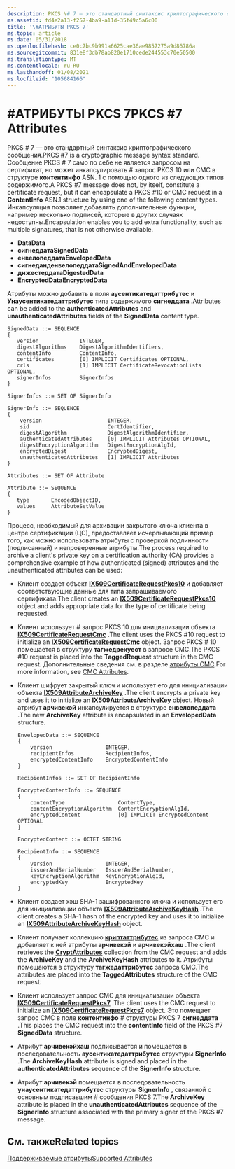 ```yaml
---
description: PKCS \# 7 — это стандартный синтаксис криптографического сообщения.
ms.assetid: fd4e2a13-f257-4ba9-a11d-35f49c5a6c00
title: '\#АТРИБУТЫ PKCS 7'
ms.topic: article
ms.date: 05/31/2018
ms.openlocfilehash: ce0c7bc9b991a6625cae36ae9857275a9d86786a
ms.sourcegitcommit: 831e8f3db78ab820e1710cede244553c70e50500
ms.translationtype: MT
ms.contentlocale: ru-RU
ms.lasthandoff: 01/08/2021
ms.locfileid: "105684166"
---
```

# <a name="pkcs-7-attributes"></a><span data-ttu-id="70477-103">\#АТРИБУТЫ PKCS 7</span><span class="sxs-lookup"><span data-stu-id="70477-103">PKCS \#7 Attributes</span></span>

<span data-ttu-id="70477-104">PKCS \# 7 — это стандартный синтаксис криптографического сообщения.</span><span class="sxs-lookup"><span data-stu-id="70477-104">PKCS \#7 is a cryptographic message syntax standard.</span></span> <span data-ttu-id="70477-105">Сообщение PKCS \# 7 само по себе не является запросом на сертификат, но может инкапсулировать \# запрос PKCS 10 или CMC в структуре **контентинфо** ASN. 1 с помощью одного из следующих типов содержимого.</span><span class="sxs-lookup"><span data-stu-id="70477-105">A PKCS \#7 message does not, by itself, constitute a certificate request, but it can encapsulate a PKCS \#10 or CMC request in a **ContentInfo** ASN.1 structure by using one of the following content types.</span></span> <span data-ttu-id="70477-106">Инкапсуляция позволяет добавлять дополнительные функции, например несколько подписей, которые в других случаях недоступны.</span><span class="sxs-lookup"><span data-stu-id="70477-106">Encapsulation enables you to add extra functionality, such as multiple signatures, that is not otherwise available.</span></span>

-   <span data-ttu-id="70477-107">**Data**</span><span class="sxs-lookup"><span data-stu-id="70477-107">**Data**</span></span>
-   <span data-ttu-id="70477-108">**сигнеддата**</span><span class="sxs-lookup"><span data-stu-id="70477-108">**SignedData**</span></span>
-   <span data-ttu-id="70477-109">**енвелопеддата**</span><span class="sxs-lookup"><span data-stu-id="70477-109">**EnvelopedData**</span></span>
-   <span data-ttu-id="70477-110">**сигнеданденвелопеддата**</span><span class="sxs-lookup"><span data-stu-id="70477-110">**SignedAndEnvelopedData**</span></span>
-   <span data-ttu-id="70477-111">**дижестеддата**</span><span class="sxs-lookup"><span data-stu-id="70477-111">**DigestedData**</span></span>
-   <span data-ttu-id="70477-112">**EncryptedData**</span><span class="sxs-lookup"><span data-stu-id="70477-112">**EncryptedData**</span></span>

<span data-ttu-id="70477-113">Атрибуты можно добавить в поля **аусентикатедаттрибутес** и **Унаусентикатедаттрибутес** типа содержимого **сигнеддата** .</span><span class="sxs-lookup"><span data-stu-id="70477-113">Attributes can be added to the **authenticatedAttributes** and **unauthenticatedAttributes** fields of the **SignedData** content type.</span></span>

``` syntax
SignedData ::= SEQUENCE 
{
   version             INTEGER,
   digestAlgorithms    DigestAlgorithmIdentifiers,
   contentInfo         ContentInfo,
   certificates        [0] IMPLICIT Certificates OPTIONAL,
   crls                [1] IMPLICIT CertificateRevocationLists OPTIONAL,
   signerInfos         SignerInfos
}

SignerInfos ::= SET OF SignerInfo

SignerInfo ::= SEQUENCE 
{
    version                     INTEGER,
    sid                         CertIdentifier,
    digestAlgorithm             DigestAlgorithmIdentifier,
    authenticatedAttributes     [0] IMPLICIT Attributes OPTIONAL,
    digestEncryptionAlgorithm   DigestEncryptionAlgId,
    encryptedDigest             EncryptedDigest,
    unauthenticatedAttributes   [1] IMPLICIT Attributes
}

Attributes ::= SET OF Attribute

Attribute ::= SEQUENCE 
{
   type       EncodedObjectID,
   values     AttributeSetValue
}
```

<span data-ttu-id="70477-114">Процесс, необходимый для архивации закрытого ключа клиента в центре сертификации (ЦС), предоставляет исчерпывающий пример того, как можно использовать атрибуты с проверкой подлинности (подписанный) и непроверенные атрибуты.</span><span class="sxs-lookup"><span data-stu-id="70477-114">The process required to archive a client's private key on a certification authority (CA) provides a comprehensive example of how authenticated (signed) attributes and the unauthenticated attributes can be used:</span></span>

-   <span data-ttu-id="70477-115">Клиент создает объект [**IX509CertificateRequestPkcs10**](/windows/desktop/api/CertEnroll/nn-certenroll-ix509certificaterequestpkcs10) и добавляет соответствующие данные для типа запрашиваемого сертификата.</span><span class="sxs-lookup"><span data-stu-id="70477-115">The client creates an [**IX509CertificateRequestPkcs10**](/windows/desktop/api/CertEnroll/nn-certenroll-ix509certificaterequestpkcs10) object and adds appropriate data for the type of certificate being requested.</span></span>
-   <span data-ttu-id="70477-116">Клиент использует \# запрос PKCS 10 для инициализации объекта [**IX509CertificateRequestCmc**](/windows/desktop/api/CertEnroll/nn-certenroll-ix509certificaterequestcmc) .</span><span class="sxs-lookup"><span data-stu-id="70477-116">The client uses the PKCS \#10 request to initialize an [**IX509CertificateRequestCmc**](/windows/desktop/api/CertEnroll/nn-certenroll-ix509certificaterequestcmc) object.</span></span> <span data-ttu-id="70477-117">Запрос PKCS \# 10 помещается в структуру **тагжедрекуест** в запросе CMC.</span><span class="sxs-lookup"><span data-stu-id="70477-117">The PKCS \#10 request is placed into the **TaggedRequest** structure in the CMC request.</span></span> <span data-ttu-id="70477-118">Дополнительные сведения см. в разделе [атрибуты CMC](cmc-attributes.md).</span><span class="sxs-lookup"><span data-stu-id="70477-118">For more information, see [CMC Attributes](cmc-attributes.md).</span></span>
-   <span data-ttu-id="70477-119">Клиент шифрует закрытый ключ и использует его для инициализации объекта [**IX509AttributeArchiveKey**](/windows/desktop/api/CertEnroll/nn-certenroll-ix509attributearchivekey) .</span><span class="sxs-lookup"><span data-stu-id="70477-119">The client encrypts a private key and uses it to initialize an [**IX509AttributeArchiveKey**](/windows/desktop/api/CertEnroll/nn-certenroll-ix509attributearchivekey) object.</span></span> <span data-ttu-id="70477-120">Новый атрибут **арчивекэй** инкапсулируется в структуре **енвелопеддата** .</span><span class="sxs-lookup"><span data-stu-id="70477-120">The new **ArchiveKey** attribute is encapsulated in an **EnvelopedData** structure.</span></span>

    ``` syntax
    EnvelopedData ::= SEQUENCE 
    {
        version                 INTEGER,
        recipientInfos          RecipientInfos,
        encryptedContentInfo    EncryptedContentInfo
    } 

    RecipientInfos ::= SET OF RecipientInfo

    EncryptedContentInfo ::= SEQUENCE 
    {
        contentType                 ContentType,
        contentEncryptionAlgorithm  ContentEncryptionAlgId,
        encryptedContent            [0] IMPLICIT EncryptedContent OPTIONAL
    } 

    EncryptedContent ::= OCTET STRING

    RecipientInfo ::= SEQUENCE 
    {
        version                 INTEGER,
        issuerAndSerialNumber   IssuerAndSerialNumber,
        keyEncryptionAlgorithm  KeyEncryptionAlgId,
        encryptedKey            EncryptedKey
    } 
    ```

-   <span data-ttu-id="70477-121">Клиент создает хэш SHA-1 зашифрованного ключа и использует его для инициализации объекта [**IX509AttributeArchiveKeyHash**](/windows/desktop/api/CertEnroll/nn-certenroll-ix509attributearchivekeyhash) .</span><span class="sxs-lookup"><span data-stu-id="70477-121">The client creates a SHA-1 hash of the encrypted key and uses it to initialize an [**IX509AttributeArchiveKeyHash**](/windows/desktop/api/CertEnroll/nn-certenroll-ix509attributearchivekeyhash) object.</span></span>
-   <span data-ttu-id="70477-122">Клиент получает коллекцию [**криптаттрибутес**](/windows/desktop/api/CertEnroll/nf-certenroll-ix509certificaterequestcmc-get_cryptattributes) из запроса CMC и добавляет к ней атрибуты **арчивекэй** и **арчивекэйхаш** .</span><span class="sxs-lookup"><span data-stu-id="70477-122">The client retrieves the [**CryptAttributes**](/windows/desktop/api/CertEnroll/nf-certenroll-ix509certificaterequestcmc-get_cryptattributes) collection from the CMC request and adds the **ArchiveKey** and the **ArchiveKeyHash** attributes to it.</span></span> <span data-ttu-id="70477-123">Атрибуты помещаются в структуру **тагжедаттрибутес** запроса CMC.</span><span class="sxs-lookup"><span data-stu-id="70477-123">The attributes are placed into the **TaggedAttributes** structure of the CMC request.</span></span>
-   <span data-ttu-id="70477-124">Клиент использует запрос CMC для инициализации объекта [**IX509CertificateRequestPkcs7**](/windows/desktop/api/CertEnroll/nn-certenroll-ix509certificaterequestpkcs7) .</span><span class="sxs-lookup"><span data-stu-id="70477-124">The client uses the CMC request to initialize an [**IX509CertificateRequestPkcs7**](/windows/desktop/api/CertEnroll/nn-certenroll-ix509certificaterequestpkcs7) object.</span></span> <span data-ttu-id="70477-125">Это помещает запрос CMC в поле **контентинфо** \# структуры PKCS 7 **сигнеддата** .</span><span class="sxs-lookup"><span data-stu-id="70477-125">This places the CMC request into the **contentInfo** field of the PKCS \#7 **SignedData** structure.</span></span>
-   <span data-ttu-id="70477-126">Атрибут **арчивекэйхаш** подписывается и помещается в последовательность **аусентикатедаттрибутес** структуры **SignerInfo** .</span><span class="sxs-lookup"><span data-stu-id="70477-126">The **ArchiveKeyHash** attribute is signed and placed in the **authenticatedAttributes** sequence of the **SignerInfo** structure.</span></span>
-   <span data-ttu-id="70477-127">Атрибут **арчивекэй** помещается в последовательность **унаусентикатедаттрибутес** структуры **SignerInfo** , связанной с основным подписавшим \# сообщения PKCS 7.</span><span class="sxs-lookup"><span data-stu-id="70477-127">The **ArchiveKey** attribute is placed in the **unauthenticatedAttributes** sequence of the **SignerInfo** structure associated with the primary signer of the PKCS \#7 message.</span></span>

## <a name="related-topics"></a><span data-ttu-id="70477-128">См. также</span><span class="sxs-lookup"><span data-stu-id="70477-128">Related topics</span></span>

<dl> <dt>

[<span data-ttu-id="70477-129">Поддерживаемые атрибуты</span><span class="sxs-lookup"><span data-stu-id="70477-129">Supported Attributes</span></span>](supported-attributes.md)
</dt> </dl>

 

 




